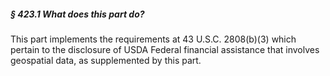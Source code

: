 ##### § 423.1 What does this part do? #####

This part implements the requirements at 43 U.S.C. 2808(b)(3) which pertain to the disclosure of USDA Federal financial assistance that involves geospatial data, as supplemented by this part.